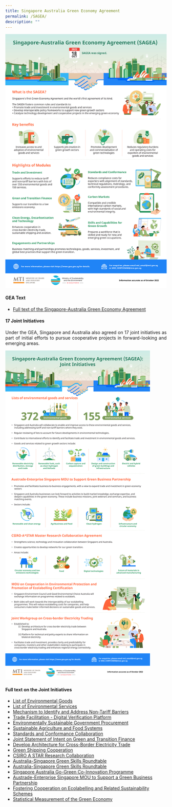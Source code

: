 ```yaml
---
title: Singapore Australia Green Economy Agreement
permalink: /SAGEA/
description: ""
---
```

![](/images/Singapore-Australia%20Green%20Economy%20Agreement%20(SAGEA)_v3.jpg)
	
#### GEA Text
* [Full text of the Singapore-Australia Green Economy Agreement](https://www.dfat.gov.au/sites/default/files/singapore-australia-gea-official-text-signed.pdf)

#### 17 Joint Initiatives
<p align = justify> Under the GEA, Singapore and Australia also agreed on 17 joint initiatives as part of initial efforts to pursue cooperative projects in forward-looking and emerging areas. 

![](/images/Singapore-Australia%20Green%20Economy%20Agreement%20Joint%20Initiatives_v3.jpg)

#### Full text on the Joint Initiatives
* [List of Environmental Goods](https://go.gov.sg/sagea-environmental-goods-list)
* [List of Environmental Services](https://go.gov.sg/sagea-environmental-services-list)
* [Mechanism to Identify and Address Non-Tariff Barriers](https://go.gov.sg/sagea-non-tariff-barriers-mechanism)
* [Trade Facilitation - Digital Verification Platform](https://go.gov.sg/sagea-digital-verification-platform)
* [Environmentally Sustainable Government Procurement](https://go.gov.sg/sagea-green-gp)
* [Sustainable Agriculture and Food Systems](https://go.gov.sg/sagea-sustainable-agriculture)
* [Standards and Conformance Collaboration](https://go.gov.sg/sagea-standards-conformance)
* [Joint Statement of Intent on Green and Transition Finance](https://go.gov.sg/sagea-green-finance-joint-statement)
* [Develop Architecture for Cross-Border Electricity Trade](https://go.gov.sg/sagea-crossborder-electricity-architecture)
* [Green Shipping Cooperation](https://go.gov.sg/sagea-green-shipping-cooperation)
* [CSIRO A STAR Research Collaboration](https://go.gov.sg/sagea-mrca)
* [Australia-Singapore Green Skills Roundtable](https://go.gov.sg/sagea-asgsr)
* [Australia-Singapore Green Skills Roundtable](https://go.gov.sg/sagea-asgsr)
* [Singapore Australia Go-Green Co-Innovation Programme](https://go.gov.sg/sagea-cip)
* [Austrade-Enterprise Singapore MOU to Support a Green Business Partnership](https://go.gov.sg/sagea-austrade-enterprisesg-mou)
* [Fostering Cooperation on Ecolabelling and Related Sustainability Schemes](https://go.gov.sg/sagea-ecolabelling)
* [Statistical Measurement of the Green Economy](https://go.gov.sg/sagea-statistical-measurement)